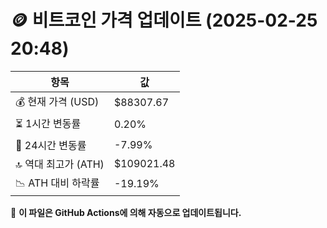 # 🪙 비트코인 가격 업데이트 (2025-02-25 20:48)

| 항목                | 값 |
|--------------------|----------------|
| 💰 현재 가격 (USD) | $88307.67 |
| ⏳ 1시간 변동률    | 0.20% |
| 📆 24시간 변동률   | -7.99% |
| 🔝 역대 최고가 (ATH) | $109021.48 |
| 📉 ATH 대비 하락률 | -19.19% |

🔄 **이 파일은 GitHub Actions에 의해 자동으로 업데이트됩니다.**
